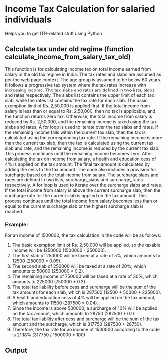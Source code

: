 # Income Tax Calculation for salaried individuals

Helps you to get ITR-related stuff using Python

## Calculate tax under old regime (function calculate_income_from_salary_tax_old)

This function is for calculating income tax on total income earned from salary in the old tax regime in India. The tax rates and slabs are assumed as per the web page context. The age group is assumed to be below 60 years. It follows a progressive tax system where the tax rates increase with increasing income. The tax slabs and rates are defined in two lists, slabs and rates respectively. The slabs list contains the upper limit of each tax slab, while the rates list contains the tax rate for each slab. The basic exemption limit of Rs. 2,50,000 is applied first. If the total income from salary is less than or equal to Rs. 2,50,000, then no tax is applicable, and the function returns zero tax. Otherwise, the total income from salary is reduced by Rs. 2,50,000, and the remaining income is taxed using the tax slabs and rates. A for loop is used to iterate over the tax slabs and rates. If the remaining income falls within the current tax slab, then the tax is calculated using the corresponding tax rate. If the remaining income is more than the current tax slab, then the tax is calculated using the current tax slab and rate, and the remaining income is reduced by the current tax slab. This process continues until the remaining income becomes zero. After calculating the tax on income from salary, a health and education cess of 4% is applied on the tax amount. The final tax amount is calculated by adding the cess to the tax amount. The code also includes a provision for surcharge based on the total income from salary. The surcharge slabs and rates are defined in two lists, surcharge_slabs and surcharge_rates respectively. A for loop is used to iterate over the surcharge slabs and rates. If the total income from salary is above the current surcharge slab, then the surcharge rate for the current slab is applied on the tax amount. This process continues until the total income from salary becomes less than or equal to the current surcharge slab or the highest surcharge slab is reached.
  
### Example:
For an income of 1500000, the tax calculation in the code will be as follows:

1. The basic exemption limit of Rs. 2,50,000 will be applied, so the taxable income will be 1250000 (1500000 - 250000).
2. The first slab of 250000 will be taxed at a rate of 5%, which amounts to 12500 (250000 * 0.05).
3. The second slab of 250000 will be taxed at a rate of 20%, which amounts to 50000 (250000 * 0.2).
4. The remaining income of 750000 will be taxed at a rate of 30%, which amounts to 225000 (750000 * 0.3).
5. The total tax liability before cess and surcharge will be the sum of the tax amounts for each slab, which is 287500 (12500 + 50000 + 225000).
6. A health and education cess of 4% will be applied on the tax amount, which amounts to 11500 (287500 * 0.04).
7. Since the income is above 500000, a surcharge of 10% will be applied on the tax amount, which amounts to 28750 (287500 * 0.1).
8. The total tax liability after cess and surcharge will be the sum of the tax amount and the surcharge, which is 317750 (287500 + 28750).
9. Therefore, the tax rate for an income of 1500000 according to the code is 21.18% (317750 / 1500000 * 100)


## Output

